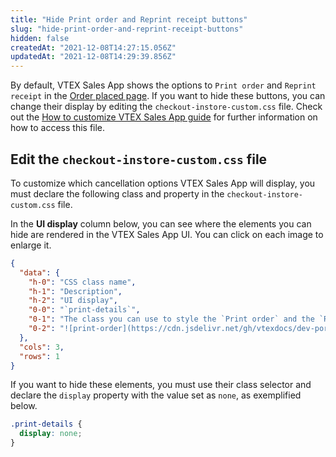```yaml
---
title: "Hide Print order and Reprint receipt buttons"
slug: "hide-print-order-and-reprint-receipt-buttons"
hidden: false
createdAt: "2021-12-08T14:27:15.056Z"
updatedAt: "2021-12-08T14:29:39.856Z"
---
```

By default, VTEX Sales App shows the options to `Print order` and `Reprint receipt` in the [Order placed page](https://help.vtex.com/en/tracks/instore-using-the-app--4BYzQIwyOHvnmnCYQgLzdr/TrTtmCGVLTaCSmowGFYDI). If you want to hide these buttons, you can change their display by editing the `checkout-instore-custom.css` file. Check out the [How to customize VTEX Sales App guide](https://developers.vtex.com/vtex-rest-api/docs/how-to-customize-vtex-sales-app#css-customizations) for further information on how to access this file.


## Edit the `checkout-instore-custom.css` file

To customize which cancellation options VTEX Sales App will display, you must declare the following class and property in the `checkout-instore-custom.css` file.

In the **UI display** column below, you can see where the elements you can hide are rendered in the VTEX Sales App UI. You can click on each image to enlarge it.

```json
{
  "data": {
    "h-0": "CSS class name",
    "h-1": "Description",
    "h-2": "UI display",
    "0-0": "`print-details`",
    "0-1": "The class you can use to style the `Print order` and the `Reprint receipt` buttons.",
    "0-2": "![print-order](https://cdn.jsdelivr.net/gh/vtexdocs/dev-portal-content@main/docs/guides/VTEX-inStore/how-to-customize-instore/faaeea5-Group_1_25.png)\n\n![reprint-receipt](https://cdn.jsdelivr.net/gh/vtexdocs/dev-portal-content@main/images/hide-print-order-and-reprint-receipt-buttons-0.png)"
  },
  "cols": 3,
  "rows": 1
}
```

If you want to hide these elements, you must use their class selector and declare the `display` property with the value set as `none`, as exemplified below.

``` css
.print-details {
  display: none;
}
```